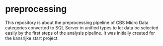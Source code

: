 # preprocessing
This repository is about the preprocessing pipeline of CBS Micro Data categories converted to SQL Server in unified types to let data be selected easily by the first steps of the analysis pipeline. It was initially created for the kansrijke start project.
